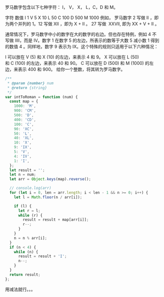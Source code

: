 罗马数字包含以下七种字符： I， V， X， L，C，D 和 M。

字符          数值
I             1
V             5
X             10
L             50
C             100
D             500
M             1000
例如， 罗马数字 2 写做 II ，即为两个并列的 1。12 写做 XII ，即为 X + II 。 27 写做  XXVII, 即为 XX + V + II 。

通常情况下，罗马数字中小的数字在大的数字的右边。但也存在特例，例如 4 不写做 IIII，而是 IV。数字 1 在数字 5 的左边，所表示的数等于大数 5 减小数 1 得到的数值 4 。同样地，数字 9 表示为 IX。这个特殊的规则只适用于以下六种情况：

I 可以放在 V (5) 和 X (10) 的左边，来表示 4 和 9。
X 可以放在 L (50) 和 C (100) 的左边，来表示 40 和 90。
C 可以放在 D (500) 和 M (1000) 的左边，来表示 400 和 900。
给你一个整数，将其转为罗马数字。

```js
/**
 * @param {number} num
 * @return {string}
 */
var intToRoman = function (num) {
  const map = {
    1000: 'M',
    900: 'CM',
    500: 'D',
    400: 'CD',
    100: 'C',
    90: 'XC',
    50: 'L',
    40: 'XL',
    10: 'X',
    9: 'IX',
    5: 'V',
    4: 'IV',
    1: 'I',
  };
  let result = '';
  let n = num;
  let arr = Object.keys(map).reverse();

  // console.log(arr)
  for (let i = 0, len = arr.length; i < len - 1 && n >= 0; i++) {
    let l = Math.floor(n / arr[i]);

    if (l) {
      let r = l;
      while (r) {
        result = result + map[arr[i]];
        r--;
      }
    }
    n = n % arr[i];
  }
  if (n < 4) {
    while (n) {
      result = result + 'I';
      n--;
    }
  }
  return result;
};
```

用减法就行。。。
